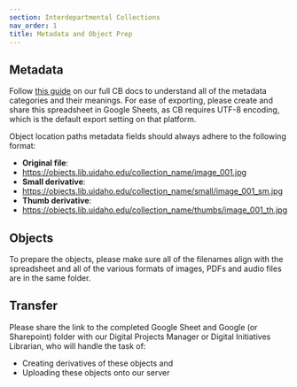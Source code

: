 ```yaml
---
section: Interdepartmental Collections
nav_order: 1
title: Metadata and Object Prep
---
```


## Metadata

Follow [this guide](https://collectionbuilder.github.io/cb-docs/docs/metadata/csv_metadata/) on our full CB docs to understand all of the metadata categories and their meanings. For ease of exporting, please create and share this spreadsheet in Google Sheets, as CB requires UTF-8 encoding, which is the default export setting on that platform. 

Object location paths metadata fields should always adhere to the following format:

- **Original file**:
- https://objects.lib.uidaho.edu/collection_name/image_001.jpg
- **Small derivative**:
- https://objects.lib.uidaho.edu/collection_name/small/image_001_sm.jpg
- **Thumb derivative**: 
- https://objects.lib.uidaho.edu/collection_name/thumbs/image_001_th.jpg

## Objects

To prepare the objects, please make sure all of the filenames align with the spreadsheet and all of the various formats of images, PDFs and audio files are in the same folder. 

## Transfer

Please share the link to the completed Google Sheet and Google (or Sharepoint) folder with our Digital Projects Manager or Digital Initiatives Librarian, who will handle the task of:
- Creating derivatives of these objects and
- Uploading these objects onto our server

